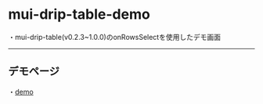 # mui-drip-table-demo
・mui-drip-table(v0.2.3~1.0.0)のonRowsSelectを使用したデモ画面
*****
## デモページ
・[demo](https://kento75.github.io/mui-drip-table-demo2)
